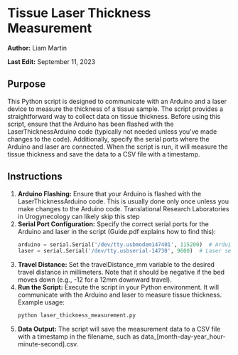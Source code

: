 # Tissue Laser Thickness Measurement

**Author:** Liam Martin

**Last Edit:** September 11, 2023

## Purpose

This Python script is designed to communicate with an Arduino and a laser device to measure the thickness of a tissue sample. The script provides a straightforward way to collect data on tissue thickness. Before using this script, ensure that the Arduino has been flashed with the LaserThicknessArduino code (typically not needed unless you've made changes to the code). Additionally, specify the serial ports where the Arduino and laser are connected. When the script is run, it will measure the tissue thickness and save the data to a CSV file with a timestamp.

## Instructions

1. **Arduino Flashing:** Ensure that your Arduino is flashed with the LaserThicknessArduino code. This is usually done only once unless you make changes to the Arduino code. Translational Research Laboratories in Urogynecology can likely skip this step
2. **Serial Port Configuration:** Specify the correct serial ports for the Arduino and laser in the script (Guide.pdf explains how to find this):
   ```python
   arduino = serial.Serial('/dev/tty.usbmodem147401', 115200)  # Arduino serial port
   laser = serial.Serial('/dev/tty.usbserial-14730', 9600)  # Laser serial port
3. **Travel Distance:** Set the travelDistance_mm variable to the desired travel distance in millimeters. Note that it should be negative if the bed moves down (e.g., -12 for a 12mm downward travel).
4. **Run the Script:** Execute the script in your Python environment. It will communicate with the Arduino and laser to measure tissue thickness. Example usage:
   ```python
   python laser_thickness_measurement.py
6. **Data Output:** The script will save the measurement data to a CSV file with a timestamp in the filename, such as data_[month-day-year_hour-minute-second].csv.
